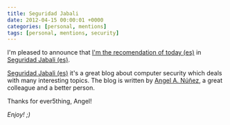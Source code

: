 ```yaml
---
title: Seguridad Jabali
date: 2012-04-15 00:00:01 +0000
categories: [personal, mentions]
tags: [personal, mentions, security]
---
```


I'm pleased to announce that [I'm the recomendation of today (es)](https://www.seguridadjabali.com/2012/04/recomendaciones-ruben-hortas-blog.html) in [Seguridad Jabali (es)](https://www.seguridadjabali.com).

[Seguridad Jabali (es)](https://www.seguridadjabali.com) it's a great blog about computer security which deals with many interesting topics. 
The blog is written by [Angel A. Núñez](https://www.linkedin.com/in/angel-a-nunez), a great colleague and a better person. 

Thanks for ever5thing, Angel!

_Enjoy! ;)_
